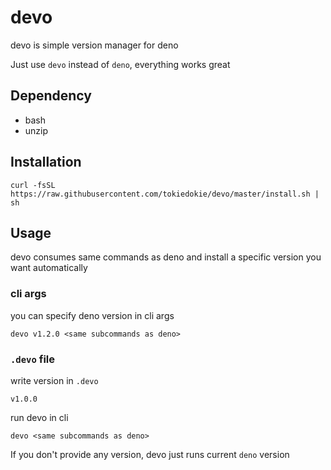 # devo

devo is simple version manager for deno

Just use `devo` instead of `deno`, everything works great

## Dependency

- bash
- unzip

## Installation

```
curl -fsSL https://raw.githubusercontent.com/tokiedokie/devo/master/install.sh | sh
```

## Usage

devo consumes same commands as deno and install a specific version you want automatically

### cli args

you can specify deno version in cli args

```
devo v1.2.0 <same subcommands as deno>
```

### `.devo` file

write version in `.devo`

```
v1.0.0
```

run devo in cli

```
devo <same subcommands as deno>
```

If you don't provide any version, devo just runs current `deno` version
